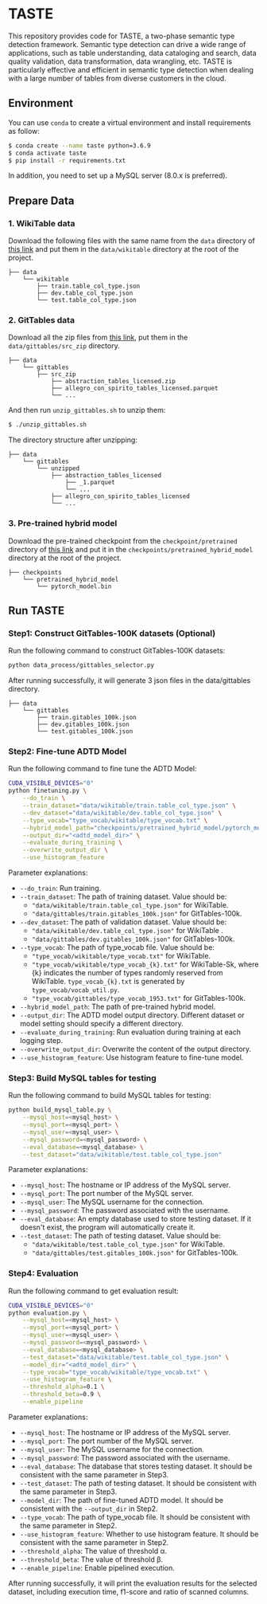 # TASTE

This repository provides code for TASTE, a two-phase semantic type detection framework. Semantic type detection can drive a wide range of applications, such as table understanding, data cataloging and search, data quality validation, data transformation, data wrangling, etc. TASTE is particularly effective and efficient in semantic type detection when dealing with a large number of tables from diverse customers in the cloud.

## Environment
You can use `conda` to create a virtual environment and install requirements as follow:

```sh
$ conda create --name taste python=3.6.9
$ conda activate taste
$ pip install -r requirements.txt
```

In addition, you need to set up a MySQL server (8.0.x is preferred).

## Prepare Data

### 1. WikiTable data

Download the following files with the same name from the `data` directory of [this link](https://buckeyemailosu-my.sharepoint.com/:f:/g/personal/deng_595_buckeyemail_osu_edu/EjZWRtslWX9CubQ92jlmNTgB74hxxXszy9BUaXG5OL5F-g?e=HN2qtD) and put them in the `data/wikitable` directory at the root of the project.

```
├── data
    └── wikitable
        ├── train.table_col_type.json
        ├── dev.table_col_type.json
        └── test.table_col_type.json
```

### 2. GitTables data

Download all the zip files from [this link](https://zenodo.org/record/6517052), put them in the `data/gittables/src_zip` directory.

```
├── data
    └── gittables
        ├── src_zip
            ├── abstraction_tables_licensed.zip
            ├── allegro_con_spirito_tables_licensed.parquet
            └── ...
```

And then run `unzip_gittables.sh` to unzip them:
```sh
$ ./unzip_gittables.sh
```

The directory structure after unzipping: 
```
├── data
    └── gittables
        └── unzipped
            ├── abstraction_tables_licensed
                ├── _1.parquet
                └── ...
            ├── allegro_con_spirito_tables_licensed
            └── ...
```

### 3. Pre-trained hybrid model
Download the pre-trained checkpoint from the `checkpoint/pretrained` directory of [this link](https://buckeyemailosu-my.sharepoint.com/:f:/g/personal/deng_595_buckeyemail_osu_edu/EjZWRtslWX9CubQ92jlmNTgB74hxxXszy9BUaXG5OL5F-g?e=HN2qtD) and put it in the `checkpoints/pretrained_hybrid_model` directory at the root of the project.

```
├── checkpoints
    └── pretrained_hybrid_model
        └── pytorch_model.bin 
```

## Run TASTE

### Step1: Construct GitTables-100K datasets (Optional)

Run the following command to construct GitTables-100K datasets:
```sh
python data_process/gittables_selector.py
```
After running successfully, it will generate 3 json files in the data/gittables directory.
```
├── data
    └── gittables
        ├── train.gitables_100k.json
        ├── dev.gitables_100k.json
        └── test.gitables_100k.json
```

### Step2: Fine-tune ADTD Model
Run the following command to fine tune the ADTD Model:
```sh
CUDA_VISIBLE_DEVICES="0"
python finetuning.py \
    --do_train \
    --train_dataset="data/wikitable/train.table_col_type.json" \
    --dev_dataset="data/wikitable/dev.table_col_type.json" \
    --type_vocab="type_vocab/wikitable/type_vocab.txt" \
    --hybrid_model_path="checkpoints/pretrained_hybrid_model/pytorch_model.bin" \
    --output_dir="<adtd_model_dir>" \
    --evaluate_during_training \
    --overwrite_output_dir \
    --use_histogram_feature
```

Parameter explanations:
- `--do_train`: Run training.
- `--train_dataset`: The path of training dataset. Value should be:
    - `"data/wikitable/train.table_col_type.json"` for WikiTable.
    -  `"data/gittables/train.gitables_100k.json"` for GitTables-100k.
- `--dev_dataset`: The path of validation dataset. Value should be:
    -  `"data/wikitable/dev.table_col_type.json"` for WikiTable .
    -  `"data/gittables/dev.gitables_100k.json"` for GitTables-100k.
- `--type_vocab`: The path of type_vocab file. Value should be:
    - `"type_vocab/wikitable/type_vocab.txt"` for WikiTable.
    - `"type_vocab/wikitable/type_vocab_{k}.txt"` for WikiTable-Sk, where {k} indicates the number of types randomly reserved from WikiTable. `type_vocab_{k}.txt` is generated by `type_vocab/vocab_util.py`.
    - `"type_vocab/gittables/type_vocab_1953.txt"` for GitTables-100k. 
- `--hybrid_model_path`: The path of pre-trained hybrid model.
- `--output_dir`: The ADTD model output directory. Different dataset or model setting should specify a different directory.
- `--evaluate_during_training`: Run evaluation during training at each logging step.
- `--overwrite_output_dir`: Overwrite the content of the output directory.
- `--use_histogram_feature`: Use histogram feature to fine-tune model.


### Step3: Build MySQL tables for testing
Run the following command to build MySQL tables for testing:
```sh
python build_mysql_table.py \
    --mysql_host=<mysql_host> \
    --mysql_port=<mysql_port> \
    --mysql_user=<mysql_user> \
    --mysql_password=<mysql_password> \
    --eval_database=<mysql_database> \
    --test_dataset="data/wikitable/test.table_col_type.json"
```
Parameter explanations:
- `--mysql_host`: The hostname or IP address of the MySQL server.
- `--mysql_port`: The port number of the MySQL server.
- `--mysql_user`: The MySQL username for the connection.
- `--mysql_password`: The password associated with the username.
- `--eval_database`: An empty database used to store testing dataset. If it doesn't exist, the program will automatically create it.
- `--test_dataset`: The path of testing dataset. Value should be:
    - `"data/wikitable/test.table_col_type.json"` for WikiTable.
    - `"data/gittables/test.gitables_100k.json"` for GitTables-100k.

### Step4: Evaluation
Run the following command to get evaluation result:
```sh
CUDA_VISIBLE_DEVICES="0"
python evaluation.py \
    --mysql_host=<mysql_host> \
    --mysql_port=<mysql_port> \
    --mysql_user=<mysql_user> \
    --mysql_password=<mysql_password> \
    --eval_database=<mysql_database> \
    --test_dataset="data/wikitable/test.table_col_type.json" \
    --model_dir="<adtd_model_dir>" \
    --type_vocab="type_vocab/wikitable/type_vocab.txt" \
    --use_histogram_feature \
    --threshold_alpha=0.1 \
    --threshold_beta=0.9 \
    --enable_pipeline
```
Parameter explanations:
- `--mysql_host`: The hostname or IP address of the MySQL server.
- `--mysql_port`: The port number of the MySQL server.
- `--mysql_user`: The MySQL username for the connection.
- `--mysql_password`: The password associated with the username.
- `--eval_database`: The database that stores testing dataset. It should be consistent with the same parameter in Step3.
- `--test_dataset`: The path of testing dataset. It should be consistent with the same parameter in Step3. 
- `--model_dir`: The path of fine-tuned ADTD model. It should be consistent with the `--output_dir` in Step2. 
- `--type_vocab`: The path of type_vocab file. It should be consistent with the same parameter in Step2.
- `--use_histogram_feature`: Whether to use histogram feature. It should be consistent with the same parameter in Step2.
- `--threshold_alpha`: The value of threshold α.
- `--threshold_beta`: The value of threshold β.
- `--enable_pipeline`: Enable pipelined execution.

After running successfully, it will print the evaluation results for the selected dataset, including execution time, f1-score and ratio of scanned columns.
